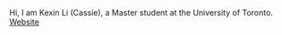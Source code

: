 Hi, I am Kexin Li (Cassie), a Master student at the University of Toronto.
[Website](http://cassiekexinli.com/mainPage.html)
